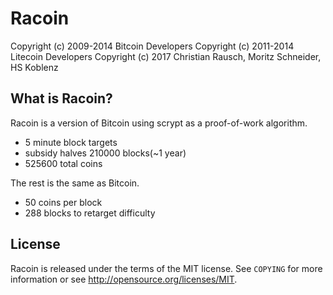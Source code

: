 Racoin 
================================

Copyright (c) 2009-2014 Bitcoin Developers
Copyright (c) 2011-2014 Litecoin Developers
Copyright (c) 2017 Christian Rausch, Moritz Schneider, HS Koblenz

What is Racoin?
----------------

Racoin is a version of Bitcoin using scrypt as a proof-of-work algorithm.
 - 5 minute block targets
 - subsidy halves 210000 blocks(~1 year)
 - 525600 total coins

The rest is the same as Bitcoin.
 - 50 coins per block
 - 288 blocks to retarget difficulty


License
-------

Racoin is released under the terms of the MIT license. See `COPYING` for more
information or see http://opensource.org/licenses/MIT.



